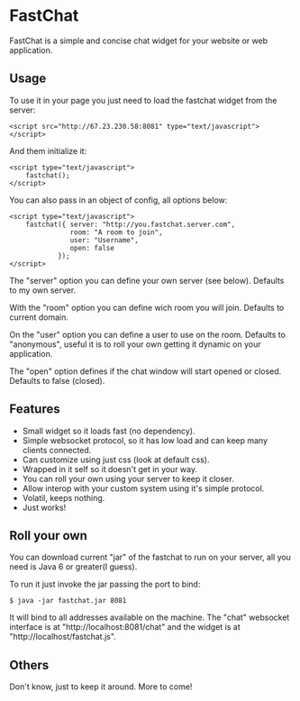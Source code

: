 # FastChat

FastChat is a simple and concise chat widget for your website or web application.

## Usage

To use it in your page you just need to load the fastchat widget from the server:

    <script src="http://67.23.230.58:8081" type="text/javascript"></script>

And them initialize it:
    
    <script type="text/javascript">
        fastchat();
    </script>

You can also pass in an object of config, all options below:

    <script type="text/javascript">
        fastchat({ server: "http://you.fastchat.server.com",
                   room: "A room to join",
                   user: "Username",
                   open: false
                });
    </script>

The "server" option you can define your own server (see below). Defaults to my own server.

With the "room" option you can define wich room you will join. Defaults to current domain.

On the "user" option you can define a user to use on the room. Defaults to "anonymous", useful it is to roll your own getting it dynamic on your application.

The "open" option defines if the chat window will start opened or closed. Defaults to false (closed).

## Features

- Small widget so it loads fast (no dependency).
- Simple websocket protocol, so it has low load and can keep many clients connected.
- Can customize using just css (look at default css).
- Wrapped in it self so it doesn't get in your way.
- You can roll your own using your server to keep it closer.
- Allow interop with your custom system using it's simple protocol.
- Volatil, keeps nothing.
- Just works!
    
## Roll your own

You can download current "jar" of the fastchat to run on your server, all you need is Java 6 or greater(I guess).

To run it just invoke the jar passing the port to bind:

    $ java -jar fastchat.jar 8081

It will bind to all addresses available on the machine. The "chat" websocket interface is at "http://localhost:8081/chat" and the widget is at "http://localhost/fastchat.js".

## Others

Don't know, just to keep it around. More to come!


